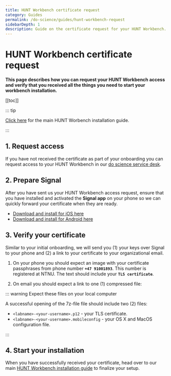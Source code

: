 ```yaml
---
title: HUNT Workbench certificate request
category: Guides
permalink: /do-science/guides/hunt-workbench-request
sidebarDepth: 1
description: Guide on the certificate request for your HUNT Workbench.
---
```


# HUNT Workbench certificate request

**This page describes how you can request your HUNT Workbench access and verify that you received all the things you need to start your workbench installation.**

[[toc]]

::: tip

[Click here](/do-science/hunt-workbench/installation/) for the main HUNT Worbench installation guide.

:::

## 1. Request access

If you have not received the certificate as part of your onboarding you can request access to your HUNT Workbench in our [do science service desk](/do-science/service-desk/#hunt-workbench-access).

## 2. Prepare Signal

After you have sent us your HUNT Workbench access request, ensure that you have installed and activated the **Signal app** on your phone so we can quickly forward your certificate when they are ready.

* [Download and install for iOS here](https://itunes.apple.com/us/app/signal-private-messenger/id874139669?mt=8)
* [Download and install for Android here](https://play.google.com/store/apps/details?id=org.thoughtcrime.securesms&hl=en)

## 3. Verify your certificate

Similar to your initial onboarding, we will send you (1) your keys over Signal to your phone and (2) a link to your certificate to your organizational email.

1. On your phone you should expect an image with your certificate passphrases from phone number **`+47 91001893`**. This number is registered at NTNU. The text should include your **`TLS certificate`**.

2. On email you should expect a link to one (1) compressed file:

::: warning Expect these files on your local computer

A successful opening of the 7z-file file should include two (2) files:

* `<labname>-<your-username>.p12` - your TLS certificate.
* `<labname>-<your-username>.mobileconfig` - your OS X and MacOS configuration file.

:::

## 4. Start your installation

When you have successfully received your certificate, head over to our main [HUNT Workbench installation guide](/do-science/hunt-workbench/installation/) to finalize your setup.
